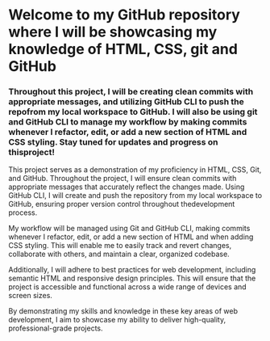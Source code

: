 # Welcome to my GitHub repository where I will be showcasing my knowledge of HTML, CSS, git and GitHub

### Throughout this project, I will be creating clean commits with appropriate messages, and utilizing GitHub CLI to push the repofrom my local workspace to GitHub. I will also be using git and GitHub CLI to manage my workflow by making commits whenever I refactor, edit, or add a new section of HTML and CSS styling. Stay tuned for updates and progress on thisproject!

This project serves as a demonstration of my proficiency in HTML, CSS, Git, and GitHub. Throughout the project, I will ensure clean commits with appropriate messages that accurately reflect the changes made. Using GitHub CLI, I will create and push the repository from my local workspace to GitHub, ensuring proper version control throughout thedevelopment process.

My workflow will be managed using Git and GitHub CLI, making commits whenever I refactor, edit, or add a new section of HTML and when adding CSS styling. This will enable me to easily track and revert changes, collaborate with others, and maintain a clear, organized codebase.

Additionally, I will adhere to best practices for web development, including semantic HTML and responsive design principles. This will ensure that the project is accessible and functional across a wide range of devices and screen sizes.

By demonstrating my skills and knowledge in these key areas of web development, I aim to showcase my ability to deliver high-quality, professional-grade projects.
